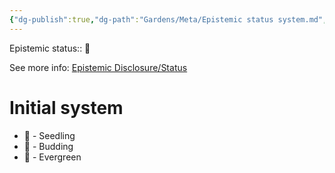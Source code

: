 ```yaml
---
{"dg-publish":true,"dg-path":"Gardens/Meta/Epistemic status system.md","permalink":"/gardens/meta/epistemic-status-system/"}
---
```


Epistemic status:: 🌿

See more info: [Epistemic Disclosure/Status](https://maggieappleton.com/epistemic-disclosure)
# Initial system

- 🌱 - Seedling
- 🌿 - Budding
- 🌳 - Evergreen